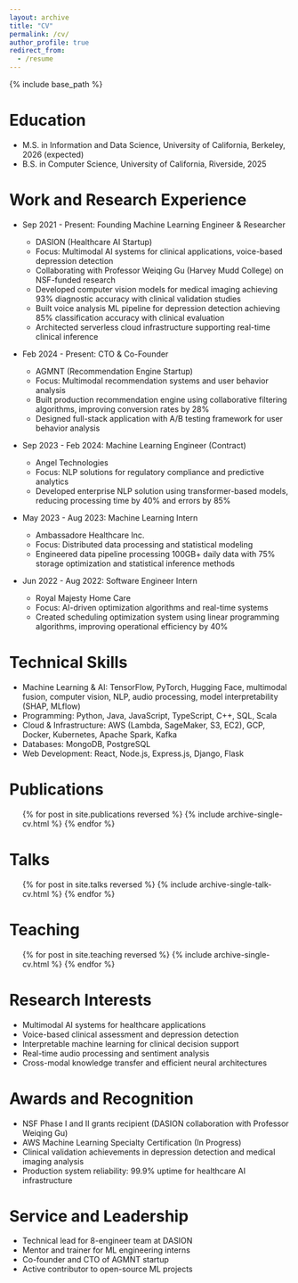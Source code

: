 ```yaml
---
layout: archive
title: "CV"
permalink: /cv/
author_profile: true
redirect_from:
  - /resume
---
```


{% include base_path %}

Education
======
* M.S. in Information and Data Science, University of California, Berkeley, 2026 (expected)
* B.S. in Computer Science, University of California, Riverside, 2025

Work and Research Experience
======
* Sep 2021 - Present: Founding Machine Learning Engineer & Researcher
  * DASION (Healthcare AI Startup)
  * Focus: Multimodal AI systems for clinical applications, voice-based depression detection
  * Collaborating with Professor Weiqing Gu (Harvey Mudd College) on NSF-funded research
  * Developed computer vision models for medical imaging achieving 93% diagnostic accuracy with clinical validation studies
  * Built voice analysis ML pipeline for depression detection achieving 85% classification accuracy with clinical evaluation
  * Architected serverless cloud infrastructure supporting real-time clinical inference

* Feb 2024 - Present: CTO & Co-Founder
  * AGMNT (Recommendation Engine Startup)
  * Focus: Multimodal recommendation systems and user behavior analysis
  * Built production recommendation engine using collaborative filtering algorithms, improving conversion rates by 28%
  * Designed full-stack application with A/B testing framework for user behavior analysis

* Sep 2023 - Feb 2024: Machine Learning Engineer (Contract)
  * Angel Technologies
  * Focus: NLP solutions for regulatory compliance and predictive analytics
  * Developed enterprise NLP solution using transformer-based models, reducing processing time by 40% and errors by 85%

* May 2023 - Aug 2023: Machine Learning Intern
  * Ambassadore Healthcare Inc.
  * Focus: Distributed data processing and statistical modeling
  * Engineered data pipeline processing 100GB+ daily data with 75% storage optimization and statistical inference methods

* Jun 2022 - Aug 2022: Software Engineer Intern
  * Royal Majesty Home Care
  * Focus: AI-driven optimization algorithms and real-time systems
  * Created scheduling optimization system using linear programming algorithms, improving operational efficiency by 40%

Technical Skills
======
* Machine Learning & AI: TensorFlow, PyTorch, Hugging Face, multimodal fusion, computer vision, NLP, audio processing, model interpretability (SHAP, MLflow)
* Programming: Python, Java, JavaScript, TypeScript, C++, SQL, Scala
* Cloud & Infrastructure: AWS (Lambda, SageMaker, S3, EC2), GCP, Docker, Kubernetes, Apache Spark, Kafka
* Databases: MongoDB, PostgreSQL
* Web Development: React, Node.js, Express.js, Django, Flask

Publications
======
  <ul>{% for post in site.publications reversed %}
    {% include archive-single-cv.html %}
  {% endfor %}</ul>
  
Talks
======
  <ul>{% for post in site.talks reversed %}
    {% include archive-single-talk-cv.html  %}
  {% endfor %}</ul>
  
Teaching
======
  <ul>{% for post in site.teaching reversed %}
    {% include archive-single-cv.html %}
  {% endfor %}</ul>
  
Research Interests
======
* Multimodal AI systems for healthcare applications
* Voice-based clinical assessment and depression detection
* Interpretable machine learning for clinical decision support
* Real-time audio processing and sentiment analysis
* Cross-modal knowledge transfer and efficient neural architectures

Awards and Recognition
======
* NSF Phase I and II grants recipient (DASION collaboration with Professor Weiqing Gu)
* AWS Machine Learning Specialty Certification (In Progress)
* Clinical validation achievements in depression detection and medical imaging analysis
* Production system reliability: 99.9% uptime for healthcare AI infrastructure

Service and Leadership
======
* Technical lead for 8-engineer team at DASION
* Mentor and trainer for ML engineering interns
* Co-founder and CTO of AGMNT startup
* Active contributor to open-source ML projects
